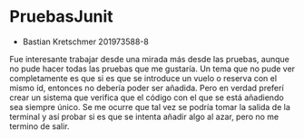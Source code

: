# PruebasJunit

- Bastian Kretschmer 201973588-8

Fue interesante trabajar desde una mirada más desde las pruebas, aunque no pude hacer todas las pruebas que me gustaría. Un tema que no pude ver completamente es que si es que se introduce un vuelo o reserva con el mismo id, entonces no debería poder ser añadida. Pero en verdad preferí crear un sistema que verifica que el código con el que se está añadiendo sea siempre único. Se me ocurre que tal vez se podría tomar la salida de la terminal y así probar si es que se intenta añadir algo al azar, pero no me termino de salir.

